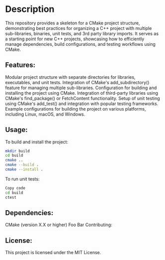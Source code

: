 # Description

This repository provides a skeleton for a CMake project structure, demonstrating best practices for organizing a C++ project with multiple sub-libraries, binaries, unit tests, and 3rd party library imports. It serves as a starting point for new C++ projects, showcasing how to efficiently manage dependencies, build configurations, and testing workflows using CMake.

## Features:

Modular project structure with separate directories for libraries, executables, and unit tests.
Integration of CMake's add_subdirectory() feature for managing multiple sub-libraries.
Configuration for building and installing the project using CMake.
Integration of third-party libraries using CMake's find_package() or FetchContent functionality.
Setup of unit testing using CMake's add_test() and integration with popular testing frameworks.
Example configurations for building the project on various platforms, including Linux, macOS, and Windows.

## Usage:

To build and install the project:

```bash
mkdir build
cd build
cmake ..
cmake --build .
cmake --install .
```

To run unit tests:

```bash
Copy code
cd build
ctest
```

## Dependencies:

CMake (version X.X or higher)
Foo
Bar
Contributing:

## License:

This project is licensed under the MIT License.
